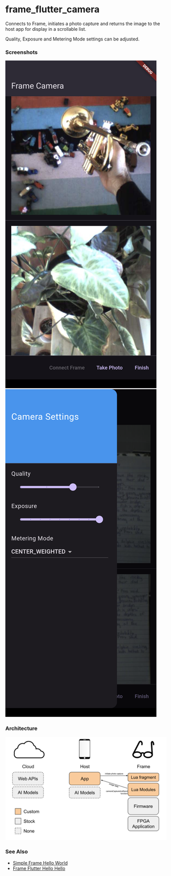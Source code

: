# frame_flutter_camera

Connects to Frame, initiates a photo capture and returns the image to the host app for display in a scrollable list.

Quality, Exposure and Metering Mode settings can be adjusted.

### Screenshots
![Screenshot1](docs/screenshot1.png)
![Screenshot2](docs/screenshot2.png)

### Architecture
![Architecture](docs/Frame%20App%20Architecture%20-%20Camera.svg)

### See Also
- [Simple Frame Hello World](https://github.com/CitizenOneX/simpleframe_helloworld)
- [Frame Flutter Hello Hello](https://github.com/CitizenOneX/frame_flutter_hellohello)
